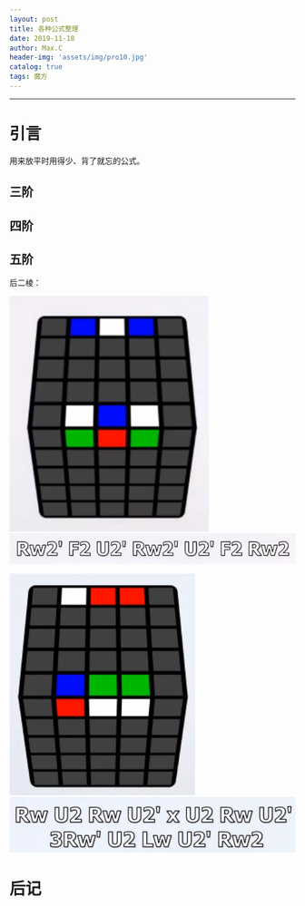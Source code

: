 ```yaml
---
layout: post
title: 各种公式整理
date: 2019-11-18
author: Max.C
header-img: 'assets/img/pro10.jpg'
catalog: true
tags: 魔方
---
```


***

# 引言

用来放平时用得少、背了就忘的公式。

## 三阶

## 四阶

## 五阶

后二棱：



![](../assets/post_img/2019-11-19/1.png)
![](../assets/post_img/2019-11-19/2.png)



![](../assets/post_img/2019-11-19/3.png)![4](../assets/post_img/2019-11-19/4.png)



# 后记



